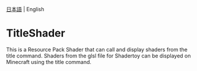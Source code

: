 [日本語](https://github.com/midorikuma/TitleShader/blob/main/README-ja.md) | English
# TitleShader
This is a Resource Pack Shader that can call and display shaders from the title command.
Shaders from the glsl file for Shadertoy can be displayed on Minecraft using the title command.